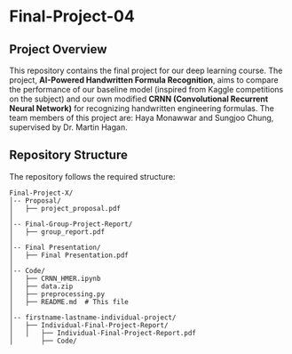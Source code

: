 # Final-Project-04

## Project Overview
This repository contains the final project for our deep learning course. The project, **AI-Powered Handwritten Formula Recognition**, aims to compare the performance of our baseline model (inspired from Kaggle competitions on the subject) and our own modified **CRNN (Convolutional Recurrent Neural Network)** for recognizing handwritten engineering formulas. The team members of this project are: Haya Monawwar and Sungjoo Chung, supervised by Dr. Martin Hagan.

## Repository Structure
The repository follows the required structure:

```
Final-Project-X/
│-- Proposal/
│   ├── project_proposal.pdf
│
│-- Final-Group-Project-Report/
│   ├── group_report.pdf
│
│-- Final Presentation/
│   ├── Final Presentation.pdf
│
│-- Code/
│   ├── CRNN_HMER.ipynb
│   ├── data.zip
│   ├── preprocessing.py
│   ├── README.md  # This file
│
│-- firstname-lastname-individual-project/
│   ├── Individual-Final-Project-Report/
│   │   ├── Individual-Final-Project-Report.pdf
│       ├── Code/
```
